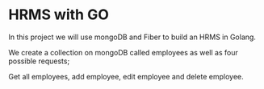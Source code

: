 # HRMS with GO
In this project we will use mongoDB and Fiber to build an HRMS in Golang.

We create a collection on mongoDB called employees as well as four possible requests;

Get all employees, add employee, edit employee and delete employee.

